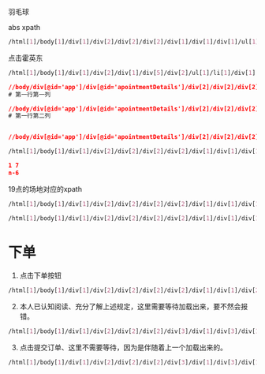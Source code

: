 

羽毛球

abs xpath

```css
/html[1]/body[1]/div[1]/div[2]/div[2]/div[2]/div[1]/div[1]/div[1]/ul[1]/li[5]/a[1]/img[1]
```

点击霍英东

```css
/html[1]/body[1]/div[1]/div[2]/div[1]/div[5]/div[2]/ul[1]/li[1]/div[1]
```





```css
//body/div[@id='app']/div[@id='apointmentDetails']/div[2]/div[2]/div[2]/div[1]/div[1]/div[1]/div[1]/div[1]/div[1]/div[1]/div[1]/div[1]
# 第一行第一列

//body/div[@id='app']/div[@id='apointmentDetails']/div[2]/div[2]/div[2]/div[1]/div[1]/div[1]/div[1]/div[1]/div[1]/div[2]/div[1]/div[1]
# 第一行第二列    


//body/div[@id='app']/div[@id='apointmentDetails']/div[2]/div[2]/div[2]/div[1]/div[1]/div[1]/div[1]/div[1]/div[1]/div[3]/div[1]/div[1]
```



```css
/html[1]/body[1]/div[1]/div[2]/div[2]/div[2]/div[2]/div[1]/div[1]/div[1]/div[1]/div[1]/div[6]/div[1]/div[1]/div[1]
```

```json
1 7
n-6
```

19点的场地对应的xpath

```css
/html[1]/body[1]/div[1]/div[2]/div[2]/div[2]/div[2]/div[1]/div[1]/div[1]/div[1]/div[1]/div[13]/div[1]/div[1]/div[1]

/html[1]/body[1]/div[1]/div[2]/div[2]/div[2]/div[2]/div[1]/div[1]/div[1]/div[1]/div[1]/div[t-6]/div[n]/div[1]/div[1]
```



# 下单

1. 点击下单按钮

```css
/html[1]/body[1]/div[1]/div[2]/div[2]/div[2]/div[2]/div[1]/div[1]/div[2]/div[3]/button[1]
```

2. 本人已认知阅读、充分了解上述规定，这里需要等待加载出来，要不然会报错。

```css
/html[1]/body[1]/div[1]/div[2]/div[2]/div[2]/div[3]/div[1]/div[3]/div[1]/div[1]/label[1]/span[1]/span[1]
```

3. 点击提交订单、这里不需要等待，因为是伴随着上一个加载出来的。

```css
/html[1]/body[1]/div[1]/div[2]/div[2]/div[2]/div[3]/div[1]/div[3]/div[1]/div[2]/button[2]
```


